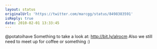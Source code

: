 ```yaml
---
layout: status
originalUrl: 'https://twitter.com/marcgg/status/8498383591'
isReply: true
date: 2010-02-01 13:33:45
---
```


@potatoihave Something to take a look at: http://bit.ly/alrocm Also we still need to meet up for coffee or something :)
